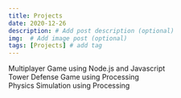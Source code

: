 ```yaml
---
title: Projects
date: 2020-12-26
description: # Add post description (optional)
img:  # Add image post (optional)
tags: [Projects] # add tag
---
```


Multiplayer Game using Node.js and Javascript\
Tower Defense Game using Processing\
Physics Simulation using Processing
